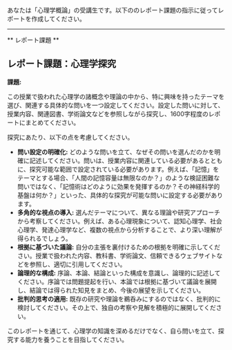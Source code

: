 あなたは「心理学概論」の受講生です。以下ののレポート課題の指示に従ってレポートを作成してください。

---------------------------------------
** レポート課題 **

## レポート課題：心理学探究

**課題:**

この授業で扱われた心理学の諸概念や理論の中から、特に興味を持ったテーマを選び、関連する具体的な問いを一つ設定してください。設定した問いに対して、授業内容、関連図書、学術論文などを参照しながら探究し、1600字程度のレポートにまとめてください。

探究にあたり、以下の点を考慮してください。

* **問い設定の明確化:** どのような問いを立て、なぜその問いを選んだのかを明確に記述してください。問いは、授業内容に関連している必要があるとともに、探究可能な範囲で設定されている必要があります。例えば、「記憶」をテーマとする場合、「人間の記憶容量は無限なのか？」のような検証困難な問いではなく、「記憶術はどのように効果を発揮するのか？その神経科学的基盤は何か？」といった、具体的な探究が可能な問いに設定する必要があります。
* **多角的な視点の導入:** 選んだテーマについて、異なる理論や研究アプローチから考察してください。例えば、ある心理現象について、認知心理学、社会心理学、発達心理学など、複数の視点から分析することで、より深い理解が得られるでしょう。
* **根拠に基づいた議論:** 自分の主張を裏付けるための根拠を明確に示してください。授業で扱われた内容、教科書、学術論文、信頼できるウェブサイトなどを参照し、適切に引用してください。
* **論理的な構成:** 序論、本論、結論といった構成を意識し、論理的に記述してください。序論では問題提起を行い、本論では根拠に基づいて議論を展開し、結論では得られた知見をまとめ、今後の展望を示してください。
* **批判的思考の適用:**  既存の研究や理論を鵜呑みにするのではなく、批判的に検討してください。その上で、独自の考察や見解を積極的に展開してください。


このレポートを通じて、心理学の知識を深めるだけでなく、自ら問いを立て、探究する能力を養うことを目指してください。
